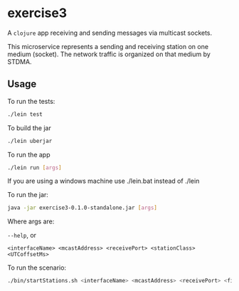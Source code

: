# exercise3

A `clojure` app receiving and sending messages via multicast sockets.
 
This microservice represents a sending and receiving station on one medium (socket).
The network traffic is organized on that medium by STDMA.

## Usage
To run the tests:
````bash
./lein test
````

To build the jar
````bash
./lein uberjar
````

To run the app
````bash
./lein run [args]
````

If you are using a windows machine use ./lein.bat instead of ./lein

To run the jar:
````bash
java -jar exercise3-0.1.0-standalone.jar [args]
````

Where args are:

`--help`, or

`<interfaceName> <mcastAddress> <receivePort> <stationClass> <UTCoffsetMs>`

To run the scenario:
````bash
./bin/startStations.sh <interfaceName> <mcastAddress> <receivePort> <firstIndex> <lastIndex> <stationClass> <UTCoffsetMs>
````
